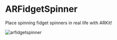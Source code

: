 # ARFidgetSpinner
Place spinning fidget spinners in real life with ARKit!

![arfidgetspinner](docs/assets/giphy-downsized-large.gif)

